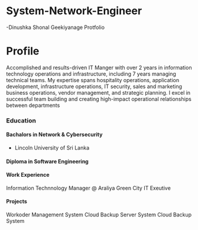 # System-Network-Engineer
-Dinushka Shonal Geekiyanage Protfolio
# Profile
Accomplished and results-driven IT Manger with over 2 years in 
information technology operations and infrastructure, including 7 years 
managing technical teams. My expertise spans hospitality operations, 
application development, infrastructure operations, IT security, sales and 
marketing business operations, vendor management, and strategic 
planning. I excel in successful team building and creating high-impact 
operational relationships between departments

### Education
#### Bachalors in Network & Cybersecurity
- Lincoln University of Sri Lanka
#### Diploma in Software Engineering

#### Work Experience
Information Technnology Manager @ Araliya Green City
IT Exeutive

#### Projects
Workoder Management System Cloud Backup Server System
Cloud Backup System
